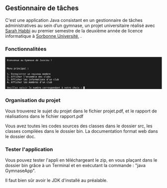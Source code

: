 <h2>Gestionnaire de tâches</h2>

<p>C'est une application Java consistant en un gestionnaire de tâches administratives au sein d’un gymnase, un projet universitaire réalisé avec <a href = "https://fr.linkedin.com/in/sarah-habbi-1a2ba81a4">Sarah Habbi</a> au premier semestre de la deuxième année de licence informatique à <a href = "https://sciences.sorbonne-universite.fr">Sorbonne Université</a>, .</p>

<h3>Fonctionnalitées</h3>

<p><img src ="screenshot.png"></img></p>
<h3>Organisation du projet</h3>
<p>Vous trouverez le sujet du projet dans le fichier projet.pdf, et le rapport de réalisations dans le fichier rapport.pdf</p>

<p>Vous avez toutes les codes sources des classes dans le dossier src, les classes compilées dans le dossier bin. La documentation format web 
dans le dossier doc.</p>

<h3 >Tester l'application</h3>

<p >Vous pouvez tester l'appli en téléchargeant le zip, en vous plaçant dans le dossier bin grâce à un Terminal et en exécutant la commande : "java GymnaseApp".</p>

<p>Il faut bien sûr avoir le JDK d'installé au préalable.</p>